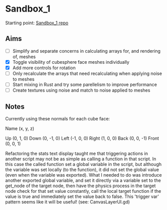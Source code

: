 # Sandbox_1
Starting point: [Sandbox_1 repo](https://github.com/jinjagit/sandbox_1)  
  
## Aims
- [ ] Simplify and separate concerns in calculating arrays for, and rendering of, meshes
- [x] Toggle visibility of cubesphere face meshes individually
- [x] Add more controls for rotation
- [ ] Only recalculate the arrays that need recalculating when applying noise to meshes
- [ ] Start mixing in Rust and try some parellelism to improve performance
- [ ] Create textures using noise and match to noise applied to meshes

## Notes
Currently using these normals for each cube face:

Name (x, y, z)

Up (0, 1, 0) Down (0, -1, 0) Left (-1, 0, 0) Right (1, 0, 0) Back (0, 0, -1) Front (0, 0, 1)


Refactoring the stats text display taught me that triggering actions in another script may not be as simple as calling a function in that script.
In this case the called function set a global variable in the script, but although the variable was set locally (to the function), it did not set the global value (even when the variable was exported).
What I needed to do was introduce another exported global variable, and set it directly via a variable set to the get_node of the target node, then have the physics process in the target node check for that set value constantly, call the local target function if the value is true and immediately set the value back to false. This 'trigger var' pattern seems like it will be useful! (see: CanvasLayerUI.gd)